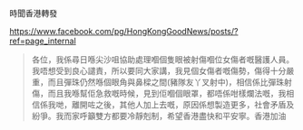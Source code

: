
時聞香港轉發

https://www.facebook.com/pg/HongKongGoodNews/posts/?ref=page_internal

> 各位，我係尋日喺尖沙咀協助處理嗰個隻眼被射傷嗰位女傷者嘅醫護人員。我唔想受到良心譴責，所以要同大家講，我見個女傷者嘅傷勢，傷得十分嚴重，而且彈珠仍然喺個眼角與鼻樑之間(豬隊友丫叉射中)，相信係比彈珠射傷，而且我喺幫佢急救嘅時候，見到佢嗰個眼罩，都唔係咁樣爛法嘅，我相信係我哋，離開咗之後，其他人加上去嘅，原因係想製造更多，社會矛盾及紛爭。我而家呼籲雙方都要冷靜剋制，希望香港盡快和平安寧。香港加油